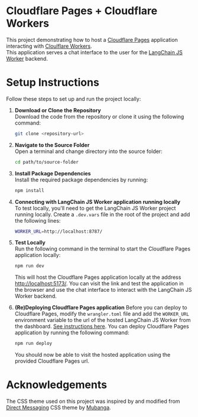 # Cloudflare Pages + Cloudflare Workers
This project demonstrating how to host a [Cloudflare Pages](https://pages.cloudflare.com/) application interacting with [Cloulflare Workers](https://workers.cloudflare.com/).  
This application serves a chat interface to the user for the [LangChain JS Worker](https://github.com/lalanikarim/langchain-js-page) backend. 

# Setup Instructions

Follow these steps to set up and run the project locally:

1. **Download or Clone the Repository**  
   Download the code from the repository or clone it using the following command:
     ```bash
     git clone <repository-url>
     ```

2. **Navigate to the Source Folder**  
   Open a terminal and change directory into the source folder:
     ```bash
     cd path/to/source-folder
     ```

3. **Install Package Dependencies**  
   Install the required package dependencies by running:
     ```bash
     npm install
     ```

4. **Connecting with LangChain JS Worker application running locally**  
   To test locally, you'll need to get the LangChain JS Worker project running locally.
   Create a `.dev.vars` file in the root of the project and add the following lines:
     ```bash
     WORKER_URL=http://localhost:8787/
     ```

5. **Test Locally**  
   Run the following command in the terminal to start the Cloudflare Pages application locally:
     ```bash
     npm run dev
     ```
   This will host the Cloudflare Pages application locally at the address [http://localhost:5173/](http://localhost:5173/).
   You can visit the link and test the application in the browser and use the chat interface to interact with the LangChain JS Worker backend.

6. **(Re)Deploying Cloudflare Pages application**
   Before you can deploy to Cloudflare Pages, modify the `wrangler.toml` file and add the `WORKER_URL` environment variable to the url of the hosted LangChain JS Worker from the dashboard. [See instructions here](https://developers.cloudflare.com/workers/configuration/environment-variables/#add-environment-variables-via-wrangler).
   You can deploy Cloudflare Pages application by running the following command:
   ```bash
   npm run deploy
   ```

   You should now be able to visit the hosted application using the provided Cloudflare Pages url.

# Acknowledgements  

The CSS theme used on this project was inspired by and modified from [Direct Messaging](https://codepen.io/mubangadv/pen/rXrOQa) CSS theme by [Mubanga](https://codepen.io/mubangadv).

